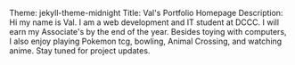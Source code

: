 Theme: jekyll-theme-midnight
Title: Val's Portfolio Homepage
Description: Hi my name is Val. I am a web development and IT student at DCCC. I will earn my Associate's by the end of the year. Besides toying with computers, I also enjoy playing Pokemon tcg, bowling, Animal Crossing, and watching anime. Stay tuned for project updates.
